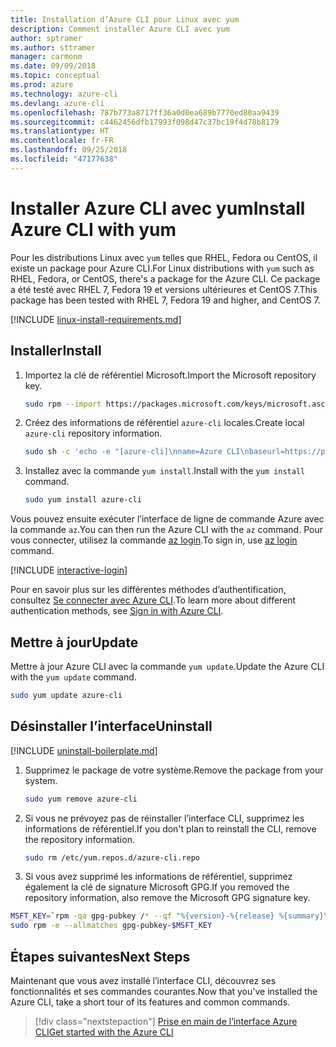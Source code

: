 ```yaml
---
title: Installation d’Azure CLI pour Linux avec yum
description: Comment installer Azure CLI avec yum
author: sptramer
ms.author: sttramer
manager: carmonm
ms.date: 09/09/2018
ms.topic: conceptual
ms.prod: azure
ms.technology: azure-cli
ms.devlang: azure-cli
ms.openlocfilehash: 787b773a8717ff36a0d0ea689b7770ed80aa9439
ms.sourcegitcommit: c4462456dfb17993f098d47c37bc19f4d78b8179
ms.translationtype: HT
ms.contentlocale: fr-FR
ms.lasthandoff: 09/25/2018
ms.locfileid: "47177638"
---
```

# <a name="install-azure-cli-with-yum"></a><span data-ttu-id="e4d18-103">Installer Azure CLI avec yum</span><span class="sxs-lookup"><span data-stu-id="e4d18-103">Install Azure CLI with yum</span></span>

<span data-ttu-id="e4d18-104">Pour les distributions Linux avec `yum` telles que RHEL, Fedora ou CentOS, il existe un package pour Azure CLI.</span><span class="sxs-lookup"><span data-stu-id="e4d18-104">For Linux distributions with  `yum` such as RHEL, Fedora, or CentOS, there's a package for the Azure CLI.</span></span> <span data-ttu-id="e4d18-105">Ce package a été testé avec RHEL 7, Fedora 19 et versions ultérieures et CentOS 7.</span><span class="sxs-lookup"><span data-stu-id="e4d18-105">This package has been tested with RHEL 7, Fedora 19 and higher, and CentOS 7.</span></span>

[!INCLUDE [linux-install-requirements.md](includes/linux-install-requirements.md)]

## <a name="install"></a><span data-ttu-id="e4d18-106">Installer</span><span class="sxs-lookup"><span data-stu-id="e4d18-106">Install</span></span>

1. <span data-ttu-id="e4d18-107">Importez la clé de référentiel Microsoft.</span><span class="sxs-lookup"><span data-stu-id="e4d18-107">Import the Microsoft repository key.</span></span>

   ```bash
   sudo rpm --import https://packages.microsoft.com/keys/microsoft.asc
   ```

2. <span data-ttu-id="e4d18-108">Créez des informations de référentiel `azure-cli` locales.</span><span class="sxs-lookup"><span data-stu-id="e4d18-108">Create local `azure-cli` repository information.</span></span>

   ```bash
   sudo sh -c 'echo -e "[azure-cli]\nname=Azure CLI\nbaseurl=https://packages.microsoft.com/yumrepos/azure-cli\nenabled=1\ngpgcheck=1\ngpgkey=https://packages.microsoft.com/keys/microsoft.asc" > /etc/yum.repos.d/azure-cli.repo'
   ```

3. <span data-ttu-id="e4d18-109">Installez avec la commande `yum install`.</span><span class="sxs-lookup"><span data-stu-id="e4d18-109">Install with the `yum install` command.</span></span>

   ```bash
   sudo yum install azure-cli
   ```

<span data-ttu-id="e4d18-110">Vous pouvez ensuite exécuter l’interface de ligne de commande Azure avec la commande `az`.</span><span class="sxs-lookup"><span data-stu-id="e4d18-110">You can then run the Azure CLI with the `az` command.</span></span> <span data-ttu-id="e4d18-111">Pour vous connecter, utilisez la commande [az login](/cli/azure/reference-index#az-login).</span><span class="sxs-lookup"><span data-stu-id="e4d18-111">To sign in, use [az login](/cli/azure/reference-index#az-login) command.</span></span>

[!INCLUDE [interactive-login](includes/interactive-login.md)]

<span data-ttu-id="e4d18-112">Pour en savoir plus sur les différentes méthodes d’authentification, consultez [Se connecter avec Azure CLI](authenticate-azure-cli.md).</span><span class="sxs-lookup"><span data-stu-id="e4d18-112">To learn more about different authentication methods, see [Sign in with Azure CLI](authenticate-azure-cli.md).</span></span>

## <a name="update"></a><span data-ttu-id="e4d18-113">Mettre à jour</span><span class="sxs-lookup"><span data-stu-id="e4d18-113">Update</span></span>

<span data-ttu-id="e4d18-114">Mettre à jour Azure CLI avec la commande `yum update`.</span><span class="sxs-lookup"><span data-stu-id="e4d18-114">Update the Azure CLI with the `yum update` command.</span></span>

```bash
sudo yum update azure-cli
```

## <a name="uninstall"></a><span data-ttu-id="e4d18-115">Désinstaller l’interface</span><span class="sxs-lookup"><span data-stu-id="e4d18-115">Uninstall</span></span>

[!INCLUDE [uninstall-boilerplate.md](includes/uninstall-boilerplate.md)]

1. <span data-ttu-id="e4d18-116">Supprimez le package de votre système.</span><span class="sxs-lookup"><span data-stu-id="e4d18-116">Remove the package from your system.</span></span>

   ```bash
   sudo yum remove azure-cli
   ```

2. <span data-ttu-id="e4d18-117">Si vous ne prévoyez pas de réinstaller l’interface CLI, supprimez les informations de référentiel.</span><span class="sxs-lookup"><span data-stu-id="e4d18-117">If you don't plan to reinstall the CLI, remove the repository information.</span></span>

   ```bash
   sudo rm /etc/yum.repos.d/azure-cli.repo
   ```

3. <span data-ttu-id="e4d18-118">Si vous avez supprimé les informations de référentiel, supprimez également la clé de signature Microsoft GPG.</span><span class="sxs-lookup"><span data-stu-id="e4d18-118">If you removed the repository information, also remove the Microsoft GPG signature key.</span></span>

  ```bash
  MSFT_KEY=`rpm -qa gpg-pubkey /* --qf "%{version}-%{release} %{summary}\n" | grep Microsoft | awk '{print $1}'`
  sudo rpm -e --allmatches gpg-pubkey-$MSFT_KEY
  ```

## <a name="next-steps"></a><span data-ttu-id="e4d18-119">Étapes suivantes</span><span class="sxs-lookup"><span data-stu-id="e4d18-119">Next Steps</span></span>

<span data-ttu-id="e4d18-120">Maintenant que vous avez installé l’interface CLI, découvrez ses fonctionnalités et ses commandes courantes.</span><span class="sxs-lookup"><span data-stu-id="e4d18-120">Now that you've installed the Azure CLI, take a short tour of its features and common commands.</span></span>

> [!div class="nextstepaction"]
> [<span data-ttu-id="e4d18-121">Prise en main de l’interface Azure CLI</span><span class="sxs-lookup"><span data-stu-id="e4d18-121">Get started with the Azure CLI</span></span>](get-started-with-azure-cli.md)
